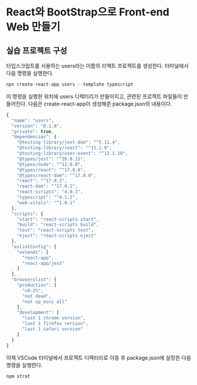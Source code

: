 # React와 BootStrap으로 Front-end Web 만들기

## 실습 프로젝트 구성

타입스크립트를 사용하는 users라는 이름의 리액트 프로젝트를 생성한다. 터미널에서 다음 명령을 실행한다.

```typescript
npx create-react-app users --template typescript
```

이 명령을 실행한 위치에 users 디렉터리가 만들어지고, 관련된 프로젝트 파일들이 만들어진다. 다음은 create-react-app이 생성해준 package.json의 내용이다.

```typescript
{
  "name": "users",
  "version": "0.1.0",
  "private": true,
  "dependencies": {
    "@testing-library/jest-dom": "^5.11.4",
    "@testing-library/react": "^11.1.0",
    "@testing-library/user-event": "^12.1.10",
    "@types/jest": "^26.0.15",
    "@types/node": "^12.0.0",
    "@types/react": "^17.0.0",
    "@types/react-dom": "^17.0.0",
    "react": "^17.0.2",
    "react-dom": "^17.0.2",
    "react-scripts": "4.0.3",
    "typescript": "^4.1.2",
    "web-vitals": "^1.0.1"
  },
  "scripts": {
    "start": "react-scripts start",
    "build": "react-scripts build",
    "test": "react-scripts test",
    "eject": "react-scripts eject"
  },
  "eslintConfig": {
    "extends": [
      "react-app",
      "react-app/jest"
    ]
  },
  "browserslist": {
    "production": [
      ">0.2%",
      "not dead",
      "not op_mini all"
    ],
    "development": [
      "last 1 chrome version",
      "last 1 firefox version",
      "last 1 safari version"
    ]
  }
}
```

이제 VSCode 터미널에서 프로젝트 디렉터리로 이동 후 package.json에 설정한 다음 명령을 실행한다.

```typescript
npm strat
```
